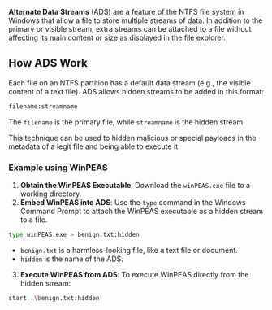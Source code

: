 **Alternate Data Streams** (ADS) are a feature of the NTFS file system in Windows that allow a file to store multiple streams of data. In addition to the primary or visible stream, extra streams can be attached to a file without affecting its main content or size as displayed in the file explorer.

## **How ADS Work**

Each file on an NTFS partition has a default data stream (e.g., the visible content of a text file). ADS allows hidden streams to be added in this format:

```bash
filename:streamname
```

The `filename` is the primary file, while `streamname` is the hidden stream.

This technique can be used to hidden malicious or special payloads in the metadata of a legit file and being able to execute it.

### Example using WinPEAS
1. **Obtain the WinPEAS Executable**: Download the `winPEAS.exe` file to a working directory.  
2. **Embed WinPEAS into ADS**: Use the `type` command in the Windows Command Prompt to attach the WinPEAS executable as a hidden stream to a file. 

```bash
type winPEAS.exe > benign.txt:hidden
```

- `benign.txt` is a harmless-looking file, like a text file or document.
- `hidden` is the name of the ADS.
3.  **Execute WinPEAS from ADS**: To execute WinPEAS directly from the hidden stream:
```bash
start .\benign.txt:hidden
```